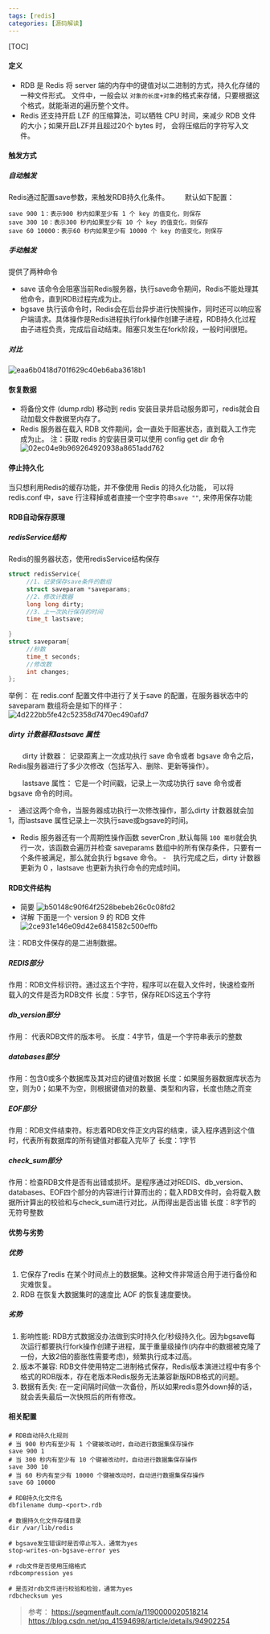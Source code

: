 ```yaml
---
tags: [redis]   
categories: [源码解读]
---
```


[TOC]

#### 定义
-  RDB 是 Redis 将 server 端的内存中的键值对以二进制的方式，持久化存储的一种文件形式。 文件中，一般会以 `对象的长度+对象`的格式来存储，只要根据这个格式，就能渐进的遍历整个文件。 
- Redis 还支持开启 LZF 的压缩算法，可以牺牲 CPU 时间，来减少 RDB 文件的大小；如果开启LZF并且超过20个 bytes 时， 会将压缩后的字符写入文件。

#### 触发方式
##### 自动触发
Redis通过配置save参数，来触发RDB持久化条件。
　　默认如下配置：
```
save 900 1：表示900 秒内如果至少有 1 个 key 的值变化，则保存
save 300 10：表示300 秒内如果至少有 10 个 key 的值变化，则保存
save 60 10000：表示60 秒内如果至少有 10000 个 key 的值变化，则保存
```

##### 手动触发
提供了两种命令
- save
该命令会阻塞当前Redis服务器，执行save命令期间，Redis不能处理其他命令，直到RDB过程完成为止。
- bgsave
执行该命令时，Redis会在后台异步进行快照操作，同时还可以响应客户端请求。具体操作是Redis进程执行fork操作创建子进程，RDB持久化过程由子进程负责，完成后自动结束。阻塞只发生在fork阶段，一般时间很短。
##### 对比
![eaa6b0418d701f629c40eb6aba3618b1](Redis之RDB持久化.resources/7241F4E3-2FE8-4A68-B725-1255B55A8DC4.png)

#### 恢复数据
- 将备份文件 (dump.rdb) 移动到 redis 安装目录并启动服务即可，redis就会自动加载文件数据至内存了。
- Redis 服务器在载入 RDB 文件期间，会一直处于阻塞状态，直到载入工作完成为止。
注：获取 redis 的安装目录可以使用 config get dir 命令
![02ec04e9b969264920938a8651add762](Redis之RDB持久化.resources/A97F3ED8-C7D5-463E-B95C-35D855850CF8.png)


#### 停止持久化
当只想利用Redis的缓存功能，并不像使用 Redis 的持久化功能， 可以将redis.conf 中，save 行注释掉或者直接一个空字符串`save ""`, 来停用保存功能

#### RDB自动保存原理
##### redisService结构
Redis的服务器状态，使用redisService结构保存

``` C
struct redisService{
     //1、记录保存save条件的数组
     struct saveparam *saveparams;
     //2、修改计数器
     long long dirty;
     //3、上一次执行保存的时间
     time_t lastsave;
 
}
struct saveparam{
     //秒数
     time_t seconds;
     //修改数
     int changes;
};
```
举例：
在 redis.conf 配置文件中进行了关于save 的配置，在服务器状态中的saveparam 数组将会是如下的样子：
![4d222bb5fe42c52358d7470ec490afd7](Redis之RDB持久化.resources/5E259A51-871D-4D29-BD79-B13A1B1BDF63.png)

##### dirty 计数器和lastsave 属性

　　dirty 计数器： 记录距离上一次成功执行 save 命令或者 bgsave 命令之后，Redis服务器进行了多少次修改（包括写入、删除、更新等操作）。

　　lastsave 属性： 它是一个时间戳，记录上一次成功执行 save 命令或者 bgsave 命令的时间。

-　通过这两个命令，当服务器成功执行一次修改操作，那么dirty 计数器就会加 1，而lastsave 属性记录上一次执行save或bgsave的时间。
-  Redis 服务器还有一个周期性操作函数 severCron ,默认每隔 `100 毫秒`就会执行一次，该函数会遍历并检查 saveparams 数组中的所有保存条件，只要有一个条件被满足，那么就会执行 bgsave 命令。
-　执行完成之后，dirty 计数器更新为 0 ，lastsave 也更新为执行命令的完成时间。


#### RDB文件结构
- 简要
![b50148c90f64f2528bebeb26c0c08fd2](Redis之RDB持久化.resources/201A1691-0544-4C53-8E3D-4F90303AE3F2.png)
- 详解
下面是一个 version 9 的 RDB 文件
![2ce931e146e09d42e6841582c500effb](Redis之RDB持久化.resources/36FBD139-51B0-4B9D-83AC-AF131CBA5801.png)


注：RDB文件保存的是二进制数据。

##### REDIS部分
作用：RDB文件标识符。通过这五个字符，程序可以在载入文件时，快速检查所载入的文件是否为RDB文件
长度：5字节，保存REDIS这五个字符

##### db_version部分
作用： 代表RDB文件的版本号。
长度：4字节，值是一个字符串表示的整数

##### databases部分
作用：包含0或多个数据库及其对应的键值对数据
长度：如果服务器数据库状态为空，则为0；如果不为空，则根据键值对的数量、类型和内容，长度也随之而变


##### EOF部分
作用：RDB文件结束符。标志着RDB文件正文内容的结束，读入程序遇到这个值时，代表所有数据库的所有键值对都载入完毕了
长度：1字节

##### check_sum部分
作用：检查RDB文件是否有出错或损坏。是程序通过对REDIS、db_version、databases、EOF四个部分的内容进行计算而出的；载入RDB文件时，会将载入数据所计算出的校验和与check_sum进行对比，从而得出是否出错
长度：8字节的无符号整数

#### 优势与劣势
##### 优势
1. 它保存了redis 在某个时间点上的数据集。这种文件非常适合用于进行备份和灾难恢复。
2. RDB 在恢复大数据集时的速度比 AOF 的恢复速度要快。
##### 劣势
1. 影响性能: RDB方式数据没办法做到实时持久化/秒级持久化。因为bgsave每次运行都要执行fork操作创建子进程，属于重量级操作(内存中的数据被克隆了一份，大致2倍的膨胀性需要考虑)，频繁执行成本过高。
2. 版本不兼容: RDB文件使用特定二进制格式保存，Redis版本演进过程中有多个格式的RDB版本，存在老版本Redis服务无法兼容新版RDB格式的问题。
3. 数据有丢失: 在一定间隔时间做一次备份，所以如果redis意外down掉的话，就会丢失最后一次快照后的所有修改。

#### 相关配置
```
# RDB自动持久化规则
# 当 900 秒内有至少有 1 个键被改动时，自动进行数据集保存操作
save 900 1
# 当 300 秒内有至少有 10 个键被改动时，自动进行数据集保存操作
save 300 10
# 当 60 秒内有至少有 10000 个键被改动时，自动进行数据集保存操作
save 60 10000

# RDB持久化文件名
dbfilename dump-<port>.rdb

# 数据持久化文件存储目录
dir /var/lib/redis

# bgsave发生错误时是否停止写入，通常为yes
stop-writes-on-bgsave-error yes

# rdb文件是否使用压缩格式
rdbcompression yes

# 是否对rdb文件进行校验和检验，通常为yes
rdbchecksum yes
```


> 参考：
> https://segmentfault.com/a/1190000020518214
>https://blog.csdn.net/qq_41594698/article/details/94902254

